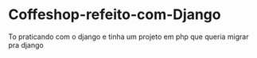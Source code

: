 # Coffeshop-refeito-com-Django
To praticando com o django e tinha um projeto em php que queria migrar pra django
